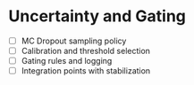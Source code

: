 # Uncertainty and Gating

- [ ] MC Dropout sampling policy
- [ ] Calibration and threshold selection
- [ ] Gating rules and logging
- [ ] Integration points with stabilization
